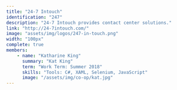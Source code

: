 ```yaml
---
title: "24-7 Intouch"
identification: "247"
description: "24-7 Intouch provides contact center solutions."
link: "http://24-7intouch.com/"
image: "assets/img/logos/247-in-touch.png"
width: "100px"
complete: true
members:
    - name: "Katharine King"
      summary: "Kat King"
      term: "Work Term: Summer 2018"
      skills: "Tools: C#, XAML, Selenium, JavaScript"
      image: "/assets/img/co-op/kat.jpg"
---
```

